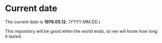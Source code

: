 # Current date

The current date is **1976.05.12.** (YYYY.MM.DD.)

This repository will be good when the world ends, so we will know how long it lasted.